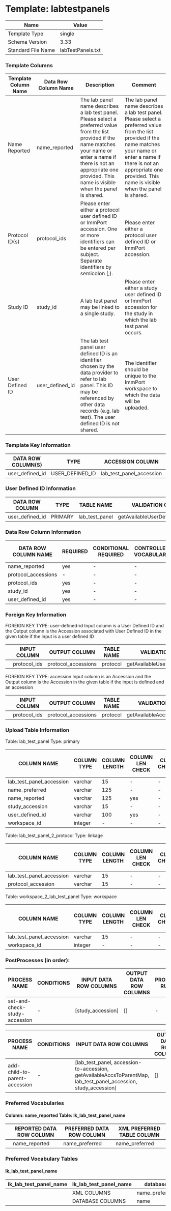 # Template: **labtestpanels**

| Name | Value |
| --- | --- |
| Template Type | single |
| Schema Version | 3.33 |
| Standard File Name | labTestPanels.txt |


### Template Columns

| Template Column Name | Data Row Column Name | Description | Comment |
| --- | --- | --- | --- |
| Name Reported | name_reported | The lab panel name describes a lab test panel. Please select a preferred value from the list provided if the name matches your name or enter a name if there is not an appropriate one provided. This name is visible when the panel is shared. | The lab panel name describes a lab test panel. Please select a preferred value from the list provided if the name matches your name or enter a name if there is not an appropriate one provided. This name is visible when the panel is shared. |
| Protocol ID(s) | protocol_ids | Please enter either a protocol user defined ID or ImmPort accession. One or more identifiers can be entered per subject. Separate identifiers by semicolon (;). | Please enter either a protocol user defined ID or ImmPort accession. |
| Study ID | study_id | A lab test panel may be linked to a single study. | Please enter either a study user defined ID or ImmPort accession for the study in which the lab test panel occurs. |
| User Defined ID | user_defined_id | The lab test panel user defined ID is an identifier chosen by the data provider to refer to lab panel. This ID may be referenced by other data records (e.g. lab test). The user defined ID is not shared. | The identifier should be unique to the ImmPort workspace to which the data will be uploaded. |

### Template Key Information
| DATA ROW COLUMN(S) | TYPE | ACCESSION COLUMN | ACCESSION PREFIX | ACCESSION SEQUENCE | 
|  --- | --- | --- | --- | --- |
| user_defined_id | USER_DEFINED_ID | lab_test_panel_accession | LP | lab_test_panel_seq | 

### User Defined ID Information
| DATA ROW COLUMN | TYPE | TABLE NAME | VALIDATION QUERY | ACCESSION COLUMN | ACCESSION PREFIX | ACCESSION SEQUENCE | 
|  --- | --- | --- | --- | --- | --- | --- |
| user_defined_id | PRIMARY | lab_test_panel | getAvailableUserDefinedIdsMap | lab_test_panel_accession | LP | lab_test_panel_seq | 

### Data Row Column Information
| DATA ROW COLUMN NAME | REQUIRED | CONDITIONAL REQUIRED | CONTROLLED VOCABULARY | PREFERRED VOCABULARY | PREFERRED DATA ROW COLUMN | GLOBAL | LIST | CONSTANT | NUMERIC TYPE | VALUE | 
|  --- | --- | --- | --- | --- | --- | --- | --- | --- | --- | --- |
| name_reported | yes | - | - | lk_lab_test_panel_name | name_preferred | - | - | - | - | - | 
| protocol_accessions | - | - | - | - | - | - | yes | - | - | - | 
| protocol_ids | yes | - | - | - | - | - | yes | - | - | - | 
| study_id | yes | - | - | - | - | - | - | - | - | - | 
| user_defined_id | yes | - | - | - | - | - | - | - | - | - | 

### Foreign Key Information
FOREIGN KEY TYPE:	user-defined-id	Input column is a User Defined ID and the Output column is the Accession associated with User Defined ID in the given table if the input is a user defined ID

|  | INPUT COLUMN | OUTPUT COLUMN | TABLE NAME | VALIDATION QUERY | 
|  --- | --- | --- | --- | --- |
|  | protocol_ids | protocol_accessions | protocol | getAvailableUserDefinedIdsMap | 

FOREIGN KEY TYPE:	accession	Input column is an Accession and the Output column is the Accession in the given table if the input is defined and an accession

|  | INPUT COLUMN | OUTPUT COLUMN | TABLE NAME | VALIDATION QUERY | 
|  --- | --- | --- | --- | --- |
|  | protocol_ids | protocol_accessions | protocol | getAvailableAccsToParentMap | 

### Upload Table Information

Table: lab_test_panel    Type: primary

| COLUMN NAME | COLUMN TYPE | COLUMN LENGTH | COLUMN LEN CHECK | CLOB CHECK | EMPTY DATA ROW COLUMNS | DATA ROW COLUMN | MULITPLE ROWS | 
|  --- | --- | --- | --- | --- | --- | --- | --- |
| lab_test_panel_accession | varchar | 15 | - | - | - | - | - | 
| name_preferred | varchar | 125 | - | - | - | - | - | 
| name_reported | varchar | 125 | yes | - | - | - | - | 
| study_accession | varchar | 15 | - | - | - | - | - | 
| user_defined_id | varchar | 100 | yes | - | - | - | - | 
| workspace_id | integer | - | - | - | - | - | - | 

Table: lab_test_panel_2_protocol    Type: linkage

| COLUMN NAME | COLUMN TYPE | COLUMN LENGTH | COLUMN LEN CHECK | CLOB CHECK | EMPTY DATA ROW COLUMNS | DATA ROW COLUMN | MULITPLE ROWS | 
|  --- | --- | --- | --- | --- | --- | --- | --- |
| lab_test_panel_accession | varchar | 15 | - | - | - | - | - | 
| protocol_accession | varchar | 15 | - | - | - | protocol_accessions | yes | 

Table: workspace_2_lab_test_panel    Type: workspace

| COLUMN NAME | COLUMN TYPE | COLUMN LENGTH | COLUMN LEN CHECK | CLOB CHECK | EMPTY DATA ROW COLUMNS | DATA ROW COLUMN | MULITPLE ROWS | 
|  --- | --- | --- | --- | --- | --- | --- | --- |
| lab_test_panel_accession | varchar | 15 | - | - | - | - | - | 
| workspace_id | integer | - | - | - | - | - | - | 

### PostProcesses (in order):

| PROCESS NAME | CONDITIONS | INPUT DATA ROW COLUMNS | OUTPUT DATA ROW COLUMNS | PROCESS RULE | APPEND OUTPUT | SHOW INFORMATION | 
|  --- | --- | --- | --- | --- | --- | --- |
| set-and-check-study-accession | - | [study_accession] | [] | - | - | - | 


| PROCESS NAME | CONDITIONS | INPUT DATA ROW COLUMNS | OUTPUT DATA ROW COLUMNS | PROCESS RULE | APPEND OUTPUT | SHOW INFORMATION | 
|  --- | --- | --- | --- | --- | --- | --- |
| add-child-to-parent-accession | - | [lab_test_panel, accession-to-accession, getAvailableAccsToParentMap, lab_test_panel_accession, study_accession] | [] | - | - | - | 


### Preferred Vocabularies

#### Column: name_reported Table: lk_lab_test_panel_name

|  | REPORTED DATA ROW COLUMN | PREFERRED DATA ROW COLUMN | XML PREFERRED TABLE COLUMN | 
|  --- | --- | --- | --- |
|  | name_reported | name_preferred | name_preferred | 


### Preferred Vocabulary Tables

#### lk_lab_test_panel_name

| lk_lab_test_panel_name | lk_lab_test_panel_name | database | - | 
|  --- | --- | --- | --- |
|  | XML COLUMNS | name_preferred | description | link | 
|  | DATABASE COLUMNS | name | description | link | 


